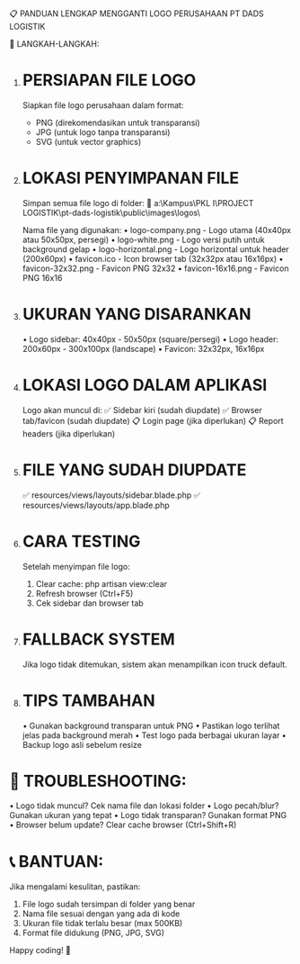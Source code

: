 📋 PANDUAN LENGKAP MENGGANTI LOGO PERUSAHAAN PT DADS LOGISTIK

🎯 LANGKAH-LANGKAH:

1. # PERSIAPAN FILE LOGO

    Siapkan file logo perusahaan dalam format:

    - PNG (direkomendasikan untuk transparansi)
    - JPG (untuk logo tanpa transparansi)
    - SVG (untuk vector graphics)

2. # LOKASI PENYIMPANAN FILE

    Simpan semua file logo di folder:
    📁 a:\Kampus\PKL I\PROJECT LOGISTIK\pt-dads-logistik\public\images\logos\

    Nama file yang digunakan:
    • logo-company.png - Logo utama (40x40px atau 50x50px, persegi)
    • logo-white.png - Logo versi putih untuk background gelap
    • logo-horizontal.png - Logo horizontal untuk header (200x60px)
    • favicon.ico - Icon browser tab (32x32px atau 16x16px)
    • favicon-32x32.png - Favicon PNG 32x32
    • favicon-16x16.png - Favicon PNG 16x16

3. # UKURAN YANG DISARANKAN

    • Logo sidebar: 40x40px - 50x50px (square/persegi)
    • Logo header: 200x60px - 300x100px (landscape)
    • Favicon: 32x32px, 16x16px

4. # LOKASI LOGO DALAM APLIKASI

    Logo akan muncul di:
    ✅ Sidebar kiri (sudah diupdate)
    ✅ Browser tab/favicon (sudah diupdate)
    📋 Login page (jika diperlukan)
    📋 Report headers (jika diperlukan)

5. # FILE YANG SUDAH DIUPDATE

    ✅ resources/views/layouts/sidebar.blade.php
    ✅ resources/views/layouts/app.blade.php

6. # CARA TESTING

    Setelah menyimpan file logo:

    1. Clear cache: php artisan view:clear
    2. Refresh browser (Ctrl+F5)
    3. Cek sidebar dan browser tab

7. # FALLBACK SYSTEM

    Jika logo tidak ditemukan, sistem akan menampilkan icon truck default.

8. # TIPS TAMBAHAN
    • Gunakan background transparan untuk PNG
    • Pastikan logo terlihat jelas pada background merah
    • Test logo pada berbagai ukuran layar
    • Backup logo asli sebelum resize

# 🔧 TROUBLESHOOTING:

• Logo tidak muncul? Cek nama file dan lokasi folder
• Logo pecah/blur? Gunakan ukuran yang tepat
• Logo tidak transparan? Gunakan format PNG
• Browser belum update? Clear cache browser (Ctrl+Shift+R)

# 📞 BANTUAN:

Jika mengalami kesulitan, pastikan:

1. File logo sudah tersimpan di folder yang benar
2. Nama file sesuai dengan yang ada di kode
3. Ukuran file tidak terlalu besar (max 500KB)
4. Format file didukung (PNG, JPG, SVG)

Happy coding! 🚀
